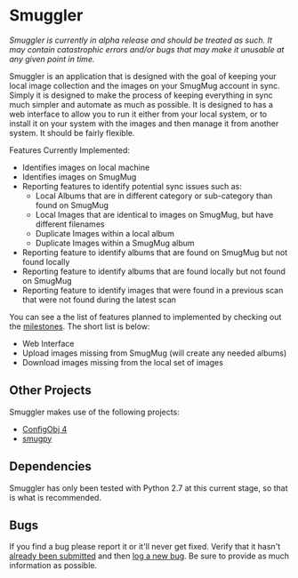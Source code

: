 Smuggler
=====

*Smuggler is currently in alpha release and should be treated as such. It may contain catastrophic errors and/or bugs that may make it unusable at any given point in time.*

Smuggler is an application that is designed with the goal of keeping your local image collection and the images on your SmugMug account in sync. Simply it is designed to make the process of keeping everything in sync much simpler and automate as much as possible. It is designed to has a web interface to allow you to run it either from your local system, or to install it on your system with the images and then manage it from another system. It should be fairly flexible.

Features Currently Implemented:

* Identifies images on local machine
* Identifies images on SmugMug
* Reporting features to identify potential sync issues such as:
	- Local Albums that are in different category or sub-category than found on SmugMug
	- Local Images that are identical to images on SmugMug, but have different filenames
	- Duplicate Images within a local album
	- Duplicate Images within a SmugMug album
* Reporting feature to identify albums that are found on SmugMug but not found locally 
* Reporting feature to identify albums that are found locally but not found on SmugMug
* Reporting feature to identify images that were found in a previous scan that were not found during the latest scan

You can see a the list of features planned to implemented by checking out the [milestones][milestones]. The short list is below:

* Web Interface
* Upload images missing from SmugMug (will create any needed albums)
* Download images missing from the local set of images

## Other Projects

Smuggler makes use of the following projects:

* [ConfigObj 4][ConfigObj 4]
* [smugpy][smugpy]

## Dependencies

Smuggler has only been tested with Python 2.7 at this current stage, so that is what is recommended.

## Bugs

If you find a bug please report it or it'll never get fixed. Verify that it hasn't [already been submitted][issues] and then [log a new bug][newissue]. Be sure to provide as much information as possible.

[milestones]: https://github.com/jkschoen/Smuggler/issues/milestones
[issues]: https://github.com/jkschoen/Smuggler/issues?milestone=&labels=
[newissue]: https://github.com/jkschoen/Smuggler/issues/new
[ConfigObj 4]: http://www.voidspace.org.uk/python/configobj.html
[smugpy]: https://github.com/chrishoffman/smugpy